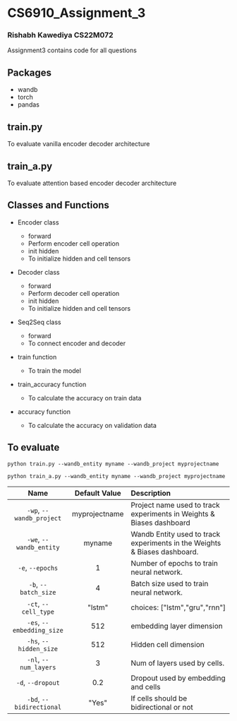 # CS6910_Assignment_3
### Rishabh Kawediya CS22M072
Assignment3 contains code for all questions <br>
## **Packages**
- wandb
- torch
- pandas

## **train.py**
To evaluate vanilla encoder decoder architecture

## **train_a.py**
To evaluate attention based encoder decoder architecture

## **Classes and Functions**
- Encoder class
    - forward 
    - Perform encoder cell operation
    - init hidden
    - To initialize hidden and cell tensors

- Decoder class
    - forward 
    - Perform decoder cell operation
    - init hidden
    - To initialize hidden and cell tensors

- Seq2Seq class
    - forward 
    - To connect encoder and decoder
- train function 
    - To train the model
- train_accuracy function
    - To calculate the accuracy on train data
- accuracy function
    - To calculate the accuracy on validation data

## **To evaluate**

```
python train.py --wandb_entity myname --wandb_project myprojectname
```
```
python train_a.py --wandb_entity myname --wandb_project myprojectname
```

| Name | Default Value | Description |
| :---: | :-------------: | :----------- |
| `-wp`, `--wandb_project` | myprojectname | Project name used to track experiments in Weights & Biases dashboard |
| `-we`, `--wandb_entity` | myname  | Wandb Entity used to track experiments in the Weights & Biases dashboard. |
| `-e`, `--epochs` | 1 |  Number of epochs to train neural network.|
| `-b`, `--batch_size` | 4 | Batch size used to train neural network. | 
| `-ct`, `--cell_type` | "lstm" | choices:  ["lstm","gru","rnn"] |
| `-es`, `--embedding_size` | 512 | embedding layer dimension | 
| `-hs`, `--hidden_size` | 512 | Hidden cell dimension | 
| `-nl`, `--num_layers` | 3 | Num of layers used by cells. |
| `-d`, `--dropout` | 0.2 | Dropout used by embedding and cells |
| `-bd`, `--bidirectional` | "Yes" | If cells should be bidirectional or not |
<br>


